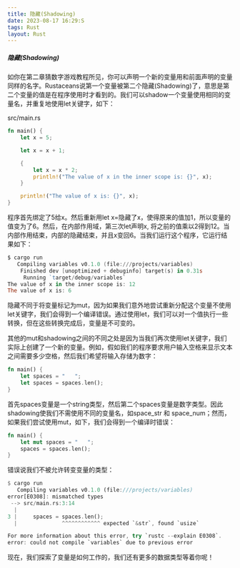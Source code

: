 ```yaml
---
title: 隐藏(Shadowing)
date: 2023-08-17 16:29:S
tags: Rust
layout: Rust
---
```

##### 隐藏(Shadowing)

如你在第二章猜数字游戏教程所见，你可以声明一个新的变量用和前面声明的变量同样的名字。Rustaceans说第一个变量被第二个隐藏(Shadowing)了，意思是第二个变量的值是在程序使用时才看到的。我们可以shadow一个变量使用相同的变量名，并重复地使用let关键字，如下：

src/main.rs

```rust
fn main() {
    let x = 5;

    let x = x + 1;

    {
        let x = x * 2;
        println!("The value of x in the inner scope is: {}", x);
    }

    println!("The value of x is: {}", x);
}
```

程序首先绑定了5给x。然后重新用let x=隐藏了x，使得原来的值加1，所以变量的值变为了6。然后，在内部作用域，第三次let声明x, 将之前的值乘以2得到12。当内部作用结束，内部的隐藏结束，并且x变回6。当我们运行这个程序，它运行结果如下：

```powershell
$ cargo run
   Compiling variables v0.1.0 (file:///projects/variables)
    Finished dev [unoptimized + debuginfo] target(s) in 0.31s
     Running `target/debug/variables`
The value of x in the inner scope is: 12
The value of x is: 6
```

隐藏不同于将变量标记为mut，因为如果我们意外地尝试重新分配这个变量不使用let关键字，我们会得到一个编译错误。通过使用let，我们可以对一个值执行一些转换，但在这些转换完成后，变量是不可变的。

其他的mut和shadowing之间的不同之处是因为当我们再次使用let关键字，我们实际上创建了一个新的变量。例如，假如我们的程序要求用户输入空格来显示文本之间需要多少空格，然后我们希望将输入存储为数字：

```rust
fn main() {
    let spaces = "   ";
    let spaces = spaces.len();
}
```

首先spaces变量是一个string类型，然后第二个spaces变量是数字类型。因此shadowing使我们不需使用不同的变量名，如space_str 和 space_num；然而，如果我们尝试使用mut，如下，我们会得到一个编译时错误：

```rust
fn main() {
    let mut spaces = "   ";
    spaces = spaces.len();
}
```

错误说我们不被允许转变变量的类型：

```rust
$ cargo run
   Compiling variables v0.1.0 (file:///projects/variables)
error[E0308]: mismatched types
 --> src/main.rs:3:14
  |
3 |     spaces = spaces.len();
  |              ^^^^^^^^^^^^ expected `&str`, found `usize`

For more information about this error, try `rustc --explain E0308`.
error: could not compile `variables` due to previous error
```

现在，我们探索了变量是如何工作的，我们还有更多的数据类型等着你呢！